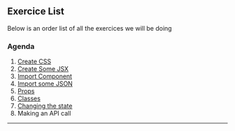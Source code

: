 ## Exercice List

Below is an order list of all the exercices we will be doing

### Agenda

1. [Create CSS](/exercices/exercices-1.html)
2. [Create Some JSX](/exercices/exercices-2.html)
3. [Import Component](/exercices/exercices-3.html)
4. [Import some JSON](/exercices/exercices-4.html)
5. [Props](/exercices/exercices-5.html)
6. [Classes](/exercices/exercices-6.html)
7. [Changing the state](/exercices/exercices-7.html)
8. Making an API call

---

